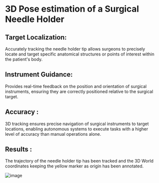 # 3D Pose estimation of a  Surgical Needle Holder

## Target Localization:
Accurately tracking the needle holder tip allows surgeons to precisely locate and target specific anatomical structures or points of interest within the patient's body.

## Instrument Guidance: 
Provides real-time feedback on the position and orientation of surgical instruments, ensuring they are correctly positioned relative to the surgical target.

## Accuracy :
3D tracking ensures precise navigation of surgical instruments to target locations, enabling autonomous systems to execute tasks with a higher level of accuracy than manual operations alone.

## Results :
The trajectory of the needle holder tip has been tracked and the 3D World coordinates keeping the yellow marker as origin has been annotated.

![image](https://github.com/user-attachments/assets/ea2403c7-e913-46cc-8250-d14ed6ee9682)
